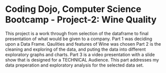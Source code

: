 # Coding Dojo, Computer Science Bootcamp - Project-2: Wine Quality 
This project is a work through from selection of the dataframe to final presentation of what would be given to a company.
Part 1 was deciding upon a Data Frame. Qaulities and features of Wine was chosen
Part 2 is the cleaning and exploring of the data, and puting the data into different exploratory graphs and charts.
Part 3 is a video presentation with a slide show that is designed for a TECHNICAL Audience. This part addresses my data preperation and exploratory analysis for the selected data set.
